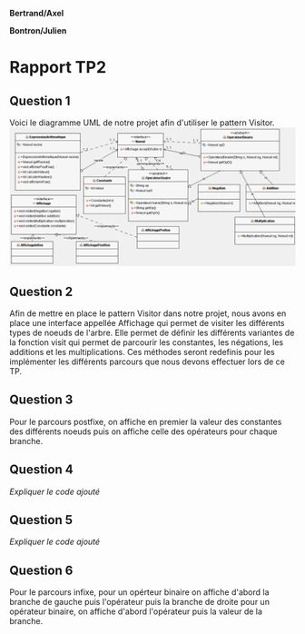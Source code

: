 **Bertrand/Axel**

**Bontron/Julien**

# Rapport TP2

## Question 1
Voici le diagramme UML de notre projet afin d'utiliser le pattern Visitor.
![Question 1](images/Question1.png)

## Question 2
Afin de mettre en place le pattern Visitor dans notre projet, nous avons en place une interface appellée Affichage qui permet de visiter
les différents types de noeuds de l'arbre. Elle permet de définir les différents variantes de la fonction visit qui permet de parcourir les 
constantes, les négations, les additions et les multiplications. Ces méthodes seront redefinis pour les implémenter les différents parcours que 
nous devons effectuer lors de ce TP.

## Question 3
Pour le parcours postfixe, on affiche en premier la valeur des constantes des différents noeuds puis on affiche celle des opérateurs pour chaque branche.

## Question 4
*Expliquer le code ajouté*

## Question 5
*Expliquer le code ajouté*

## Question 6
Pour le parcours infixe, pour un opérteur binaire on affiche d'abord la branche de gauche puis l'opérateur puis la branche de droite pour un 
opérateur binaire, on affiche d'abord l'opérateur puis la valeur de la branche. 